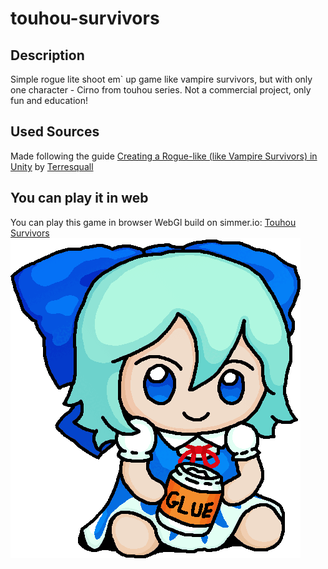 # touhou-survivors
## Description
Simple rogue lite shoot em` up game like vampire survivors, but with only one character - Cirno from touhou series. Not a commercial project, only fun and education!
## Used Sources
Made following the guide [Creating a Rogue-like (like Vampire Survivors) in Unity](https://www.youtube.com/playlist?list=PLgXA5L5ma2Bveih0btJV58REE2mzfQLOQ) by [Terresquall](https://www.youtube.com/@terresquall)
## You can play it in web
You can play this game in browser WebGl build on simmer.io: [Touhou Survivors](https://simmer.io/@near1103/touhou-survivors)
![IMG alt](https://github.com/near1103/touhou-survivors/blob/main/img/glue.gif)
